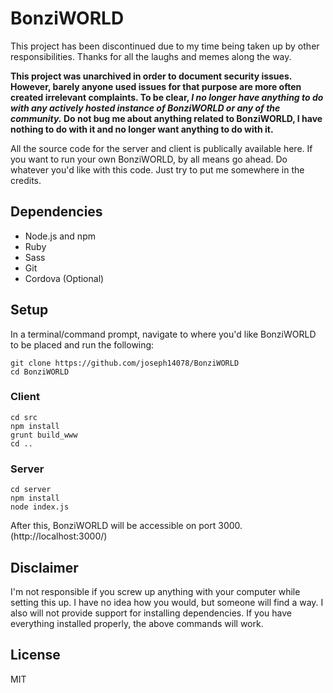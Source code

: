# BonziWORLD

This project has been discontinued due to my time being taken up by other responsibilities. Thanks for all the laughs and memes along the way.

**This project was unarchived in order to document security issues. However, barely anyone used issues for that purpose are more often created irrelevant complaints. To be clear, *I no longer have anything to do with any actively hosted instance of BonziWORLD or any of the community.* Do not bug me about anything related to BonziWORLD, I have nothing to do with it and no longer want anything to do with it.**

All the source code for the server and client is publically available here. If you want to run your own BonziWORLD, by all means go ahead. Do whatever you'd like with this code. Just try to put me somewhere in the credits.

## Dependencies
- Node.js and npm
- Ruby
- Sass
- Git
- Cordova (Optional)

## Setup
In a terminal/command prompt, navigate to where you'd like BonziWORLD to be placed and run the following:
```
git clone https://github.com/joseph14078/BonziWORLD
cd BonziWORLD
```

### Client
```
cd src
npm install
grunt build_www
cd ..
```

### Server
```
cd server
npm install
node index.js
```
After this, BonziWORLD will be accessible on port 3000. (http://localhost:3000/)

## Disclaimer
I'm not responsible if you screw up anything with your computer while setting this up. I have no idea how you would, but someone will find a way. I also will not provide support for installing dependencies. If you have everything installed properly, the above commands will work.

## License
MIT
